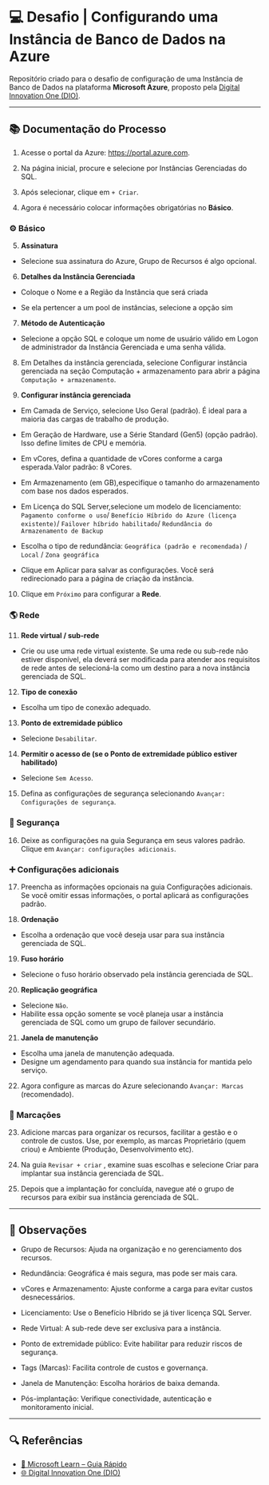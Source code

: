 # 💻 Desafio | Configurando uma Instância de Banco de Dados na Azure
Repositório criado para o desafio de configuração de uma Instância de Banco de Dados na plataforma **Microsoft Azure**, proposto pela [Digital Innovation One (DIO)](https://www.dio.me/).

---
## 📚 Documentação do Processo

1. Acesse o portal da Azure: https://portal.azure.com.

2. Na página inicial, procure e selecione por Instâncias Gerenciadas do SQL.

3. Após selecionar, clique em `+ Criar`.

4. Agora é necessário colocar informações obrigatórias no **Básico**.

### ⚙ Básico

5. **Assinatura**

 - Selecione sua assinatura do Azure, Grupo de Recursos é algo opcional.

6. **Detalhes da Instância Gerenciada**

- Coloque o Nome e a Região da Instância que será criada

- Se ela pertencer a um pool de instâncias, selecione a opção sim

7. **Método de Autenticação** 
- Selecione a opção SQL e coloque um nome de usuário válido em Logon de administrador da Instância Gerenciada e uma senha válida.

8. Em Detalhes da instância gerenciada, selecione Configurar instância gerenciada na seção Computação + armazenamento para abrir a página `Computação + armazenamento`.

9. **Configurar instância gerenciada**

- Em Camada de Serviço, selecione Uso Geral (padrão). É ideal para a maioria das cargas de trabalho de produção.

- Em Geração de Hardware, use a Série Standard (Gen5) (opção padrão). Isso define limites de CPU e memória.

- Em vCores, defina a quantidade de vCores conforme a carga esperada.Valor padrão: 8 vCores.

- Em Armazenamento (em GB),especifique o tamanho do armazenamento com base nos dados esperados.

- Em Licença do SQL Server,selecione um modelo de licenciamento:
`Pagamento conforme o uso`/ `Benefício Híbrido do Azure (licença existente)`/ `Failover híbrido habilitado`/ `Redundância do Armazenamento de Backup`

- Escolha o tipo de redundância:
`Geográfica (padrão e recomendada)` / `Local` / `Zona geográfica`

- Clique em Aplicar para salvar as configurações. Você será redirecionado para a página de criação da instância.

10. Clique em `Próximo` para configurar a **Rede**.

### 🌎 Rede

11. **Rede virtual / sub-rede**
- Crie ou use uma rede virtual existente.	Se uma rede ou sub-rede não estiver disponível, ela deverá ser modificada para atender aos requisitos de rede antes de selecioná-la como um destino para a nova instância gerenciada de SQL.

12.  **Tipo de conexão**
- Escolha um tipo de conexão adequado.

13.  **Ponto de extremidade público**
- Selecione `Desabilitar`.

14. **Permitir o acesso de (se o Ponto de extremidade público estiver habilitado)**
- Selecione `Sem Acesso`. 

15. Defina as configurações de segurança selecionando `Avançar: Configurações de segurança`.

### 🔐 Segurança

16. Deixe as configurações na guia Segurança em seus valores padrão. Clique em `Avançar: configurações adicionais`.

### ➕ Configurações adicionais

17. Preencha as informações opcionais na guia Configurações adicionais. Se você omitir essas informações, o portal aplicará as configurações padrão.

18. **Ordenação**	
- Escolha a ordenação que você deseja usar para sua instância gerenciada de SQL.

19. **Fuso horário**
- Selecione o fuso horário observado pela instância gerenciada de SQL.	

20. **Replicação geográfica**	
- Selecione `Não`.	
- Habilite essa opção somente se você planeja usar a instância gerenciada de SQL como um grupo de failover secundário.

21. **Janela de manutenção**
- Escolha uma janela de manutenção adequada.
- Designe um agendamento para quando sua instância for mantida pelo serviço.

22. Agora configure as marcas do Azure selecionando `Avançar: Marcas` (recomendado).

### 📝 Marcações
23. Adicione marcas para organizar os recursos, facilitar a gestão e o controle de custos. Use, por exemplo, as marcas Proprietário (quem criou) e Ambiente (Produção, Desenvolvimento etc).

24. Na guia `Revisar + criar` , examine suas escolhas e selecione Criar para implantar sua instância gerenciada de SQL.

25. Depois que a implantação for concluída, navegue até o grupo de recursos para exibir sua instância gerenciada de SQL.


---
## 🔎 Observações

- Grupo de Recursos: Ajuda na organização e no gerenciamento dos recursos.

- Redundância: Geográfica é mais segura, mas pode ser mais cara.

- vCores e Armazenamento: Ajuste conforme a carga para evitar custos desnecessários.

- Licenciamento: Use o Benefício Híbrido se já tiver licença SQL Server.

- Rede Virtual: A sub-rede deve ser exclusiva para a instância.

- Ponto de extremidade público: Evite habilitar para reduzir riscos de segurança.

- Tags (Marcas): Facilita controle de custos e governança.

- Janela de Manutenção: Escolha horários de baixa demanda.

- Pós-implantação: Verifique conectividade, autenticação e monitoramento inicial.


---

## 🔍 Referências

- [📘 Microsoft Learn – Guia Rápido](https://learn.microsoft.com/pt-br/azure/azure-sql/managed-instance/instance-create-quickstart?view=azuresql&tabs=azure-portal)
- [🌐 Digital Innovation One (DIO)](https://www.dio.me/)
